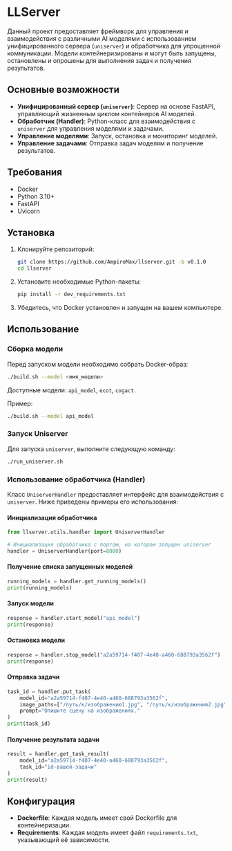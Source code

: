 # LLServer

Данный проект предоставляет фреймворк для управления и взаимодействия с различными AI моделями с использованием унифицированного сервера (`uniserver`) и обработчика для упрощенной коммуникации. Модели контейнеризированы и могут быть запущены, остановлены и опрошены для выполнения задач и получения результатов.

## Основные возможности

- **Унифицированный сервер (`uniserver`)**: Сервер на основе FastAPI, управляющий жизненным циклом контейнеров AI моделей.
- **Обработчик (Handler)**: Python-класс для взаимодействия с `uniserver` для управления моделями и задачами.
- **Управление моделями**: Запуск, остановка и мониторинг моделей.
- **Управление задачами**: Отправка задач моделям и получение результатов.

## Требования

- Docker
- Python 3.10+
- FastAPI
- Uvicorn

## Установка

1. Клонируйте репозиторий:
   ```bash
   git clone https://github.com/AmpiroMax/llserver.git -b v0.1.0
   cd llserver
   ```

2. Установите необходимые Python-пакеты:
   ```bash
   pip install -r dev_requirements.txt
   ```

3. Убедитесь, что Docker установлен и запущен на вашем компьютере.

## Использование

### Сборка модели

Перед запуском модели необходимо собрать Docker-образ:

```bash
./build.sh --model <имя_модели>
```

Доступные модели: `api_model`, `ecot`, `cogact`.

Пример:
```bash
./build.sh --model api_model
```

### Запуск Uniserver

Для запуска `uniserver`, выполните следующую команду:

```bash
./run_uniserver.sh
```

### Использование обработчика (Handler)

Класс `UniserverHandler` предоставляет интерфейс для взаимодействия с `uniserver`. Ниже приведены примеры его использования:

#### Инициализация обработчика

```python
from llserver.utils.handler import UniserverHandler

# Инициализация обработчика с портом, на котором запущен uniserver
handler = UniserverHandler(port=8000)
```

#### Получение списка запущенных моделей

```python
running_models = handler.get_running_models()
print(running_models)
```

#### Запуск модели

```python
response = handler.start_model("api_model")
print(response)
```

#### Остановка модели

```python
response = handler.stop_model("a2a59714-f407-4e40-a460-688793a3562f")
print(response)
```

#### Отправка задачи

```python
task_id = handler.put_task(
    model_id="a2a59714-f407-4e40-a460-688793a3562f",
    image_paths=["/путь/к/изображению1.jpg", "/путь/к/изображению2.jpg"],
    prompt="Опишите сцену на изображениях."
)
print(task_id)
```

#### Получение результата задачи

```python
result = handler.get_task_result(
    model_id="a2a59714-f407-4e40-a460-688793a3562f",
    task_id="id-вашей-задачи"
)
print(result)
```

## Конфигурация

- **Dockerfile**: Каждая модель имеет свой Dockerfile для контейнеризации.
- **Requirements**: Каждая модель имеет файл `requirements.txt`, указывающий её зависимости.

